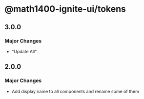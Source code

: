 # @math1400-ignite-ui/tokens

## 3.0.0

### Major Changes

- "Update All"

## 2.0.0

### Major Changes

- Add display name to all components and rename some of them

